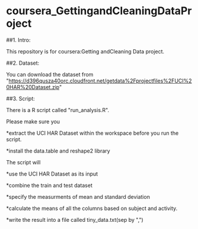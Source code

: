 coursera_GettingandCleaningDataProject
======================================
##1. Intro:

This repository is for coursera:Getting andCleaning Data project.

##2. Dataset:

You can download the dataset from "https://d396qusza40orc.cloudfront.net/getdata%2Fprojectfiles%2FUCI%20HAR%20Dataset.zip"

##3. Script:

There is a R script called "run_analysis.R". 

Please make sure you 
  
*extract the UCI HAR Dataset within the workspace before you run the script.

*install the data.table and reshape2 library 
  
The script will 

 *use the UCI HAR Dataset as its input 

*combine the train and test dataset 

*specify the measurments of mean and standard deviation 

*calculate the means of all the columns based on subject and activity. 

*write the result into a file called tiny_data.txt(sep by ",")
